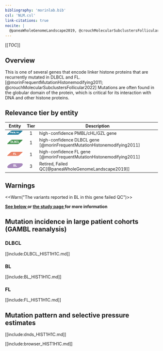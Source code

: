 ```yaml
---
bibliography: 'morinlab.bib'
csl: 'NLM.csl'
link-citations: true
nocite: |
  @paneaWholeGenomeLandscape2019, @crouchMolecularSubclustersFollicular2022, @morinFrequentMutationHistonemodifying2011, 
---
```

[[_TOC_]]

## Overview

This is one of several genes that encode linker histone proteins that are recurrently mutated in DLBCL and FL.[@morinFrequentMutationHistonemodifying2011; @crouchMolecularSubclustersFollicular2022] Mutations are often found in the globular domain of the protein, which is critical for its interaction with DNA and other histone proteins. 



## Relevance tier by entity

|Entity|Tier|Description                           |
|:------:|:----:|--------------------------------------|
|![PMBL](images/icons/PMBL_tier1.png)|1|high-confidence PMBL/cHL/GZL gene|
|![DLBCL](images/icons/DLBCL_tier1.png) |1   |high-confidence DLBCL gene            [@morinFrequentMutationHistonemodifying2011]|
|![FL](images/icons/FL_tier1.png)    |1   |high-confidence FL gene               [@morinFrequentMutationHistonemodifying2011]|
|![BL](images/icons/BL_tier2.png)    |3   |Retired, Failed QC[@paneaWholeGenomeLandscape2019]]|

## Warnings

<<Warn("The variants reported in BL in this gene failed QC")>>

**[See below ](#representative-mutations) or [the study page ](papers/paneaWholeGenomeLandscape2019.md#tier-2) for more information**

## Mutation incidence in large patient cohorts (GAMBL reanalysis)

### DLBCL
[[include:DLBCL_HIST1H1C.md]]

### BL

[[include:BL_HIST1H1C.md]]

### FL

[[include:FL_HIST1H1C.md]]

## Mutation pattern and selective pressure estimates

[[include:dnds_HIST1H1C.md]]


[[include:browser_HIST1H1C.md]]

